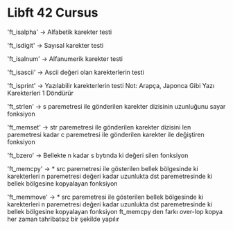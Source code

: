 <h1 aling="center">Libft 42 Cursus</h1>

<p>'ft_isalpha' -> Alfabetik karekter testi </p>
<p>'ft_isdigit' -> Sayısal karekter testi</p>
<p>'ft_isalnum' -> Alfanumerik karekter testi</p>
<p>'ft_isascii' -> Ascii değeri olan karekterlerin testi</p>
<p>'ft_isprint' -> Yazılabilir karekterlerin testi Not: Arapça, Japonca Gibi Yazı Karekterleri 1 Döndürür</p>
<p>'ft_strlen' -> s paremetresi ile gönderilen karekter dizisinin uzunluğunu sayar fonksiyon</p>
<p>'ft_memset' -> str paremetresi ile gönderilen karekter dizisini len paremetresi kadar c paremetresi ile gönderilen karekter ile değiştiren fonksiyon</p>
<p>'ft_bzero' -> Bellekte n kadar s bytında ki değeri silen fonksiyon</p>
<p>'ft_memcpy' -> * src paremetresi ile gösterilen bellek bölgesinde ki karekterleri n paremetresi değeri kadar uzunlukta dst paremetresinde ki bellek bölgesine kopyalayan fonksiyon</p>
<p p style="text_color: red;">'ft_memmove' -> * src paremetresi ile gösterilen bellek bölgesinde ki karekterleri n paremetresi değeri kadar uzunlukta dst paremetresinde ki bellek bölgesine kopyalayan fonksiyon ft_memcpy den farkı over-lop kopya her zaman tahribatsız bir şekilde yapılır </p>

